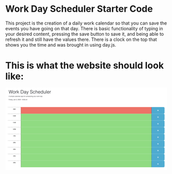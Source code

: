 # Work Day Scheduler Starter Code

This project is the creation of a daily work calendar so that you can save the events you have going on that day. 
There is basic functionality of typing in your desired content, pressing the save button to save it, and being able to refresh it and still have the values there. 
There is a clock on the top that shows you the time and was brought in using day.js. 

# This is what the website should look like:
![Alt text](image.png)